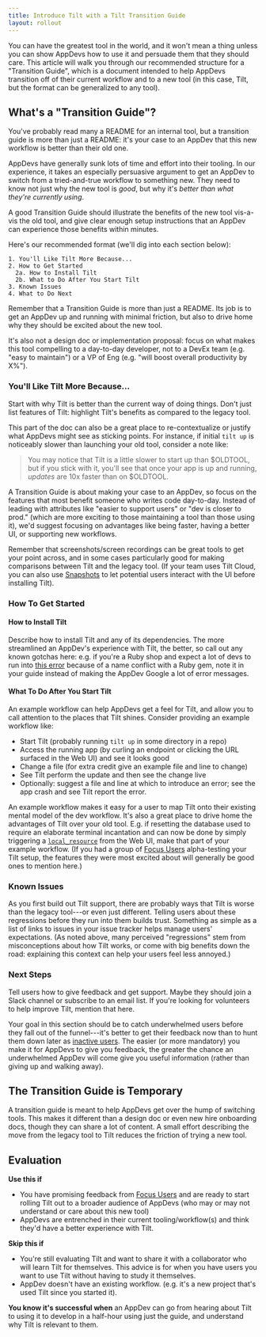 ```yaml
---
title: Introduce Tilt with a Tilt Transition Guide
layout: rollout
---
```

You can have the greatest tool in the world, and it won't mean a thing unless you can show AppDevs how to use it and persuade them that they should care. This article will walk you through our recommended structure for a "Transition Guide", which is a document intended to help AppDevs transition off of their current workflow and to a new tool (in this case, Tilt, but the format can be generalized to any tool).

## What's a "Transition Guide"?

You've probably read many a README for an internal tool, but a transition guide is more than just a README: it's your case to an AppDev that this new workflow is better than their old one.

AppDevs have generally sunk lots of time and effort into their tooling. In our experience, it takes an especially persuasive argument to get an AppDev to switch from a tried-and-true workflow to something new. They need to know not just why the new tool is _good_, but why it's _better than what they're currently using_. 

A good Transition Guide should illustrate the benefits of the new tool vis-a-vis the old tool, and give clear enough setup instructions that an AppDev can experience those benefits within minutes.

Here's our recommended format (we'll dig into each section below):

```
1. You'll Like Tilt More Because...
2. How to Get Started
  2a. How to Install Tilt
  2b. What to Do After You Start Tilt
3. Known Issues
4. What to Do Next
```

Remember that a Transition Guide is more than just a README. Its job is to get an AppDev up and running with minimal friction, but also to drive home why they should be excited about the new tool.

It's also not a design doc or implementation proposal: focus on what makes this tool compelling to a day-to-day developer, not to a DevEx team (e.g. "easy to maintain") or a VP of Eng (e.g. "will boost overall productivity by X%").

### You'll Like Tilt More Because...

Start with why Tilt is better than the current way of doing things. Don't just list features of Tilt: highlight Tilt's benefits as compared to the legacy tool.

This part of the doc can also be a great place to re-contextualize or justify what AppDevs might see as sticking points. For instance, if initial `tilt up` is noticeably slower than launching your old tool, consider a note like:
> You may notice that Tilt is a little slower to start up than $OLDTOOL, but if you stick with it, you'll see that once your app is up and running, _updates_ are 10x faster than on $OLDTOOL.

A Transition Guide is about making your case to an AppDev, so focus on the features that most benefit someone who writes code day-to-day. Instead of leading with attributes like "easier to support users" or "dev is closer to prod." (which are more exciting to those maintaining a tool than those using it), we'd suggest focusing on advantages like being faster, having a better UI, or supporting new workflows.

Remember that screenshots/screen recordings can be great tools to get your point across, and in some cases particularly good for making comparisons between Tilt and the legacy tool. (If your team uses Tilt Cloud, you can also use [Snapshots](../snapshots) to let potential users interact with the UI before installing Tilt).

### How To Get Started

#### How to Install Tilt
Describe how to install Tilt and any of its dependencies. The more streamlined an AppDev's experience with Tilt, the better, so call out any known gotchas here: e.g. if you're a Ruby shop and expect a lot of devs to run into [this error](https://docs.tilt.dev/faq.html#q-when-i-run-tilt-version-i-see-template-engine-not-found-for-version-what-do-i-do) because of a name conflict with a Ruby gem, note it in your guide instead of making the AppDev Google a lot of error messages.

#### What To Do After You Start Tilt
An example workflow can help AppDevs get a feel for Tilt, and allow you to call attention to the places that Tilt shines. Consider providing an example workflow like:
* Start Tilt (probably running `tilt up` in some directory in a repo)
* Access the running app (by curling an endpoint or clicking the URL surfaced in the Web UI) and see it looks good
* Change a file (for extra credit give an example file and line to change)
* See Tilt perform the update and then see the change live
* Optionally: suggest a file and line at which to introduce an error; see the app crash and see Tilt report the error.

An example workflow makes it easy for a user to map Tilt onto their existing mental model of the dev workflow. It's also a great place to drive home the advantages of Tilt over your old tool. E.g. if resetting the database used to require an elaborate terminal incantation and can now be done by simply triggering a [`local_resource`](../local_resource) from the Web UI, make that part of your example workflow.  (If you had a group of [Focus Users](../rollout/focus) alpha-testing your Tilt setup, the features they were most excited about will generally be good ones to mention here.)

### Known Issues

As you first build out Tilt support, there are probably ways that Tilt is worse than the legacy tool---or even just different. Telling users about these regressions before they run into them builds trust. Something as simple as a list of links to issues in your issue tracker helps manage users' expectations. (As noted above, many perceived "regressions" stem from misconceptions about how Tilt works, or come with big benefits down the road: explaining this context can help your users feel less annoyed.)

### Next Steps

Tell users how to give feedback and get support. Maybe they should join a Slack channel or subscribe to an email list. If you're looking for volunteers to help improve Tilt, mention that here.

Your goal in this section should be to catch underwhelmed users before they fall out of the funnel---it's better to get their feedback now than to hunt them down later as [inactive users](../rollout/prioritize-inactive). The easier (or more mandatory) you make it for AppDevs to give you feedback, the greater the chance an underwhelmed AppDev will come give you useful information (rather than giving up and walking away).

## The Transition Guide is Temporary

A transition guide is meant to help AppDevs get over the hump of switching tools. This makes it different than a design doc or even new hire onboarding docs, though they can share a lot of content. A small effort describing the move from the legacy tool to Tilt reduces the friction of trying a new tool.

## Evaluation

**Use this if**
* You have promising feedback from [Focus Users](../rollout/focus) and are ready to start rolling Tilt out to a broader audience of AppDevs (who may or may not understand or care about this new tool)
* AppDevs are entrenched in their current tooling/workflow(s) and think they'd have a better experience with Tilt.

**Skip this if**
* You're still evaluating Tilt and want to share it with a collaborator who will learn Tilt for themselves. This advice is for when you have users you want to use Tilt without having to study it themselves.
* AppDev doesn't have an existing workflow. (e.g. it's a new project that's used Tilt since you started it).

**You know it's successful when** an AppDev can go from hearing about Tilt to using it to develop in a half-hour using just the guide, and understand why Tilt is relevant to them.
